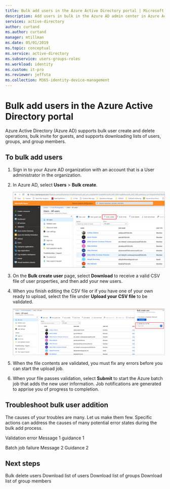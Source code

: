 ```yaml
---
title: Bulk add users in the Azure Active Directory portal | Microsoft Docs
description: Add users in bulk in the Azure AD admin center in Azure Active Directory
services: active-directory 
author: curtand
ms.author: curtand
manager: mtillman
ms.date: 05/01/2019
ms.topic: conceptual
ms.service: active-directory
ms.subservice: users-groups-roles
ms.workload: identity
ms.custom: it-pro
ms.reviewer: jeffsta
ms.collection: M365-identity-device-management
---
```


# Bulk add users in the Azure Active Directory portal

Azure Active Directory (Azure AD) supports bulk user create and delete operations, bulk invite for guests, and supports downloading lists of users, groups, and group members.

## To bulk add users

1. Sign in to your Azure AD organization with an account that is a User administrator in the organization.
1. In Azure AD, select **Users** > **Bulk create**.

    ![The bulk create command is on the All users page](./media/users-bulk-add/bulk-create.png)

1. On the **Bulk create user** page, select **Download** to receive a valid CSV file of user properties, and then add your new users.
1. When you finish editing the CSV file or if you have one of your own ready to upload, select the file under **Upload your CSV file** to be validated.

   ![Select a local CSV file in which you list the users you want to add](./media/users-bulk-add/upload-button.png)

1. When the file contents are validated, you must fix any errors before you can start the upload job.
1. When your file passes validation, select **Submit** to start the Azure batch job that adds the new user information. Job notifications are generated to apprise you of progress to completion.

## Troubleshoot bulk user addition

The causes of your troubles are many. Let us make them few. Specific actions can address the causes of many  potential error states during the bulk add process.

Validation error Message 1
guidance 1

Batch job failure Message 2
Guidance 2

## Next steps

Bulk delete users
Download list of users
Download list of groups
Download list of group members